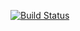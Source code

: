 [![Build Status](https://travis-ci.org/eskolav/ratebeer.png)](https://travis-ci.org/eskolav/ratebeer)
